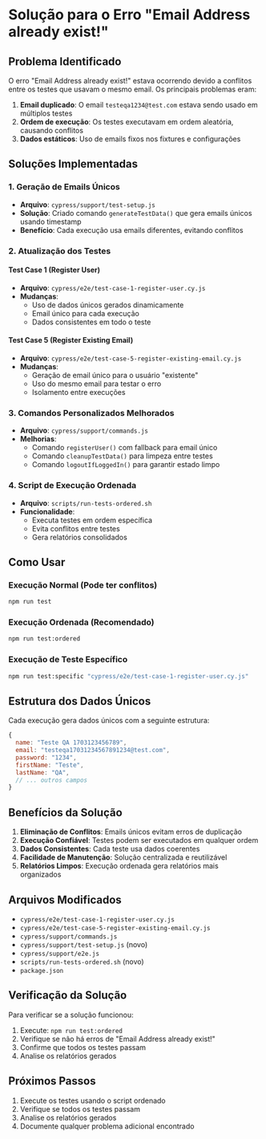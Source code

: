 # Solução para o Erro "Email Address already exist!"

## Problema Identificado

O erro "Email Address already exist!" estava ocorrendo devido a conflitos entre os testes que usavam o mesmo email. Os principais problemas eram:

1. **Email duplicado**: O email `testeqa1234@test.com` estava sendo usado em múltiplos testes
2. **Ordem de execução**: Os testes executavam em ordem aleatória, causando conflitos
3. **Dados estáticos**: Uso de emails fixos nos fixtures e configurações

## Soluções Implementadas

### 1. Geração de Emails Únicos

- **Arquivo**: `cypress/support/test-setup.js`
- **Solução**: Criado comando `generateTestData()` que gera emails únicos usando timestamp
- **Benefício**: Cada execução usa emails diferentes, evitando conflitos

### 2. Atualização dos Testes

#### Test Case 1 (Register User)
- **Arquivo**: `cypress/e2e/test-case-1-register-user.cy.js`
- **Mudanças**:
  - Uso de dados únicos gerados dinamicamente
  - Email único para cada execução
  - Dados consistentes em todo o teste

#### Test Case 5 (Register Existing Email)
- **Arquivo**: `cypress/e2e/test-case-5-register-existing-email.cy.js`
- **Mudanças**:
  - Geração de email único para o usuário "existente"
  - Uso do mesmo email para testar o erro
  - Isolamento entre execuções

### 3. Comandos Personalizados Melhorados

- **Arquivo**: `cypress/support/commands.js`
- **Melhorias**:
  - Comando `registerUser()` com fallback para email único
  - Comando `cleanupTestData()` para limpeza entre testes
  - Comando `logoutIfLoggedIn()` para garantir estado limpo

### 4. Script de Execução Ordenada

- **Arquivo**: `scripts/run-tests-ordered.sh`
- **Funcionalidade**:
  - Executa testes em ordem específica
  - Evita conflitos entre testes
  - Gera relatórios consolidados

## Como Usar

### Execução Normal (Pode ter conflitos)
```bash
npm run test
```

### Execução Ordenada (Recomendado)
```bash
npm run test:ordered
```

### Execução de Teste Específico
```bash
npm run test:specific "cypress/e2e/test-case-1-register-user.cy.js"
```

## Estrutura dos Dados Únicos

Cada execução gera dados únicos com a seguinte estrutura:

```javascript
{
  name: "Teste QA 1703123456789",
  email: "testeqa17031234567891234@test.com",
  password: "1234",
  firstName: "Teste",
  lastName: "QA",
  // ... outros campos
}
```

## Benefícios da Solução

1. **Eliminação de Conflitos**: Emails únicos evitam erros de duplicação
2. **Execução Confiável**: Testes podem ser executados em qualquer ordem
3. **Dados Consistentes**: Cada teste usa dados coerentes
4. **Facilidade de Manutenção**: Solução centralizada e reutilizável
5. **Relatórios Limpos**: Execução ordenada gera relatórios mais organizados

## Arquivos Modificados

- `cypress/e2e/test-case-1-register-user.cy.js`
- `cypress/e2e/test-case-5-register-existing-email.cy.js`
- `cypress/support/commands.js`
- `cypress/support/test-setup.js` (novo)
- `cypress/support/e2e.js`
- `scripts/run-tests-ordered.sh` (novo)
- `package.json`

## Verificação da Solução

Para verificar se a solução funcionou:

1. Execute: `npm run test:ordered`
2. Verifique se não há erros de "Email Address already exist!"
3. Confirme que todos os testes passam
4. Analise os relatórios gerados

## Próximos Passos

1. Execute os testes usando o script ordenado
2. Verifique se todos os testes passam
3. Analise os relatórios gerados
4. Documente qualquer problema adicional encontrado
